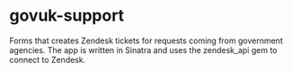 govuk-support
==============

Forms that creates Zendesk tickets for requests coming from government agencies. 
The app is written in Sinatra and uses the zendesk_api gem to connect to Zendesk.